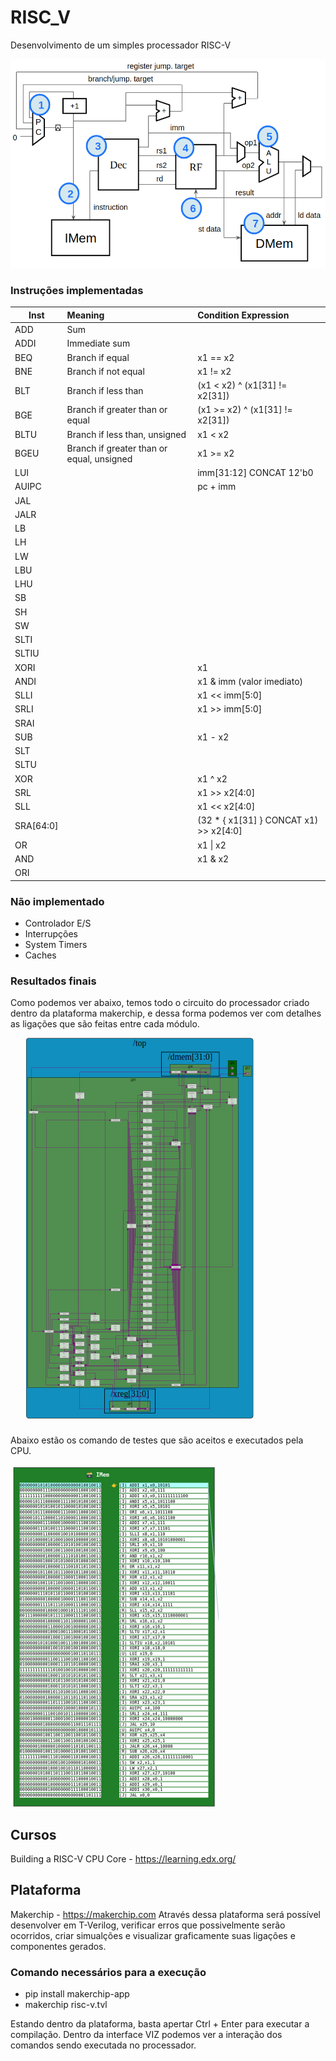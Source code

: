 # RISC_V
Desenvolvimento de um simples processador RISC-V

![VIZ](RISC-V_CPU_Block_Diagram.png)

### Instruções implementadas
| Inst  | Meaning                                   | Condition Expression             |
| ----- |:------------------------------------------|:---------------------------------|
|ADD    | Sum                                       |                                  |
|ADDI   | Immediate sum                             |                                  |
|BEQ    | Branch if equal                           | x1 == x2                         |
|BNE    | Branch if not equal                       | x1 != x2                         |
|BLT    | Branch if less than                       | (x1 < x2) ^ (x1[31] != x2[31])   |
|BGE    | Branch if greater than or equal           |  (x1 >= x2) ^ (x1[31] != x2[31]) |
|BLTU   | Branch if less than, unsigned             | x1 < x2                          |
|BGEU   | Branch if greater than or equal, unsigned | x1 >= x2                         |
|LUI|		| imm[31:12] CONCAT 12'b0|
|AUIPC|		| pc + imm|
|JAL|		| 
|JALR|		|
|LB||		|
|LH|		|
|LW|		|
|LBU|		|
|LHU|		|
|SB|		|
|SH|		|
|SW|		|
|SLTI|		|
|SLTIU|		|
|XORI|		| x1 | imm (valor imediato)|
|ANDI|		| x1 & imm (valor imediato)|
|SLLI|		| x1 << imm[5:0]|
|SRLI|		| x1 >> imm[5:0]|
|SRAI|		|
|SUB|		| x1 - x2|
|SLT|		|
|SLTU|		| 
|XOR|		| x1 ^ x2|
|SRL|		| x1 >> x2[4:0]|
|SLL|		| x1 << x2[4:0]
|SRA[64:0]| 	| (32 * { x1[31] } CONCAT x1) >> x2[4:0]|
|OR| 		| x1 \| x2|
|AND|		| x1 & x2|
|ORI|		|

### Não implementado
  *  Controlador E/S
  *  Interrupções
  *  System Timers
  *  Caches

### Resultados finais
Como podemos ver abaixo, temos todo o circuito do processador criado dentro da plataforma makerchip, e dessa forma podemos ver com detalhes as ligações que são feitas entre cada módulo.

![VIZ](RISC_V_Processor.png)

Abaixo estão os comando de testes que são aceitos e executados pela CPU.

![VIZ](RISC_V_Command_Teste.png)

## Cursos 
  Building a RISC-V CPU Core - https://learning.edx.org/
  
## Plataforma 
  Makerchip - https://makerchip.com
  Através dessa plataforma será possível desenvolver em T-Verilog, verificar erros que possivelmente serão ocorridos, criar simualções e visualizar graficamente suas ligações e componentes gerados.

### Comando necessários para a execução 

* pip install makerchip-app
* makerchip risc-v.tvl

Estando dentro da plataforma, basta apertar Ctrl + Enter para executar a compilação.
Dentro da interface VIZ podemos ver a interação dos comandos sendo executada no processador.

